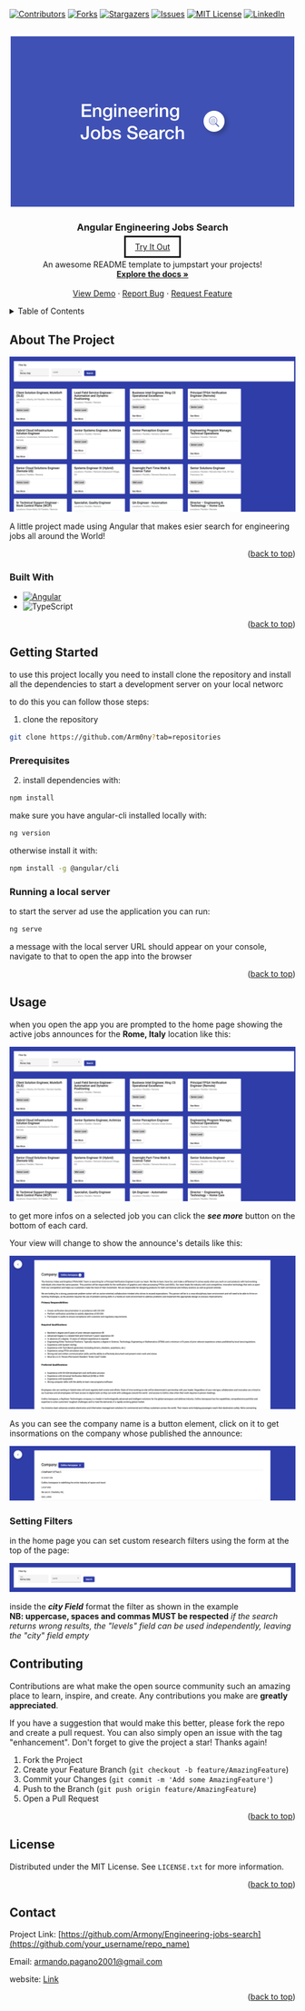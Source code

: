 <!-- Improved compatibility of back to top link: See: https://github.com/Arm0ny/Engineering-jobs-search/pull/73 -->
<a name="readme-top"></a>
<!--
*** Thanks for checking out the Best-README-Template. If you have a suggestion
*** that would make this better, please fork the repo and create a pull request
*** or simply open an issue with the tag "enhancement".
*** Don't forget to give the project a star!
*** Thanks again! Now go create something AMAZING! :D
-->



<!-- PROJECT SHIELDS -->
<!--
*** I'm using markdown "reference style" links for readability.
*** Reference links are enclosed in brackets [ ] instead of parentheses ( ).
*** See the bottom of this document for the declaration of the reference variables
*** for contributors-url, forks-url, etc. This is an optional, concise syntax you may use.
*** https://www.markdownguide.org/basic-syntax/#reference-style-links
-->
[![Contributors][contributors-shield]][contributors-url]
[![Forks][forks-shield]][forks-url]
[![Stargazers][stars-shield]][stars-url]
[![Issues][issues-shield]][issues-url]
[![MIT License][license-shield]][license-url]
[![LinkedIn][linkedin-shield]][linkedin-url]



<!-- PROJECT LOGO -->
<br />
<div align="center">
  <a href="https://github.com/Arm0ny/Engineering-jobs-search">
    <img src="img/logo.png" alt="Logo">
  </a>

  <h3 align="center">Angular Engineering Jobs Search</h3>

  <a href="https://engineering-jobs-search.web.app" style="border: 3px solid; text-align: center; padding: 8px 16px">Try It Out</a>

  <p align="center">
    An awesome README template to jumpstart your projects!
    <br />
    <a href="https://github.com/Arm0ny/Engineering-jobs-search"><strong>Explore the docs »</strong></a>
    <br />
    <br />
    <a href="https://github.com/Arm0ny/Engineering-jobs-search">View Demo</a>
    ·
    <a href="https://github.com/Arm0ny/Engineering-jobs-search/issues">Report Bug</a>
    ·
    <a href="https://github.com/Arm0ny/Engineering-jobs-search/issues">Request Feature</a>
  </p>
</div>



<!-- TABLE OF CONTENTS -->
<details>
  <summary>Table of Contents</summary>
  <ol>
    <li>
      <a href="#about-the-project">About The Project</a>
      <ul>
        <li><a href="#built-with">Built With</a></li>
      </ul>
    </li>
    <li>
      <a href="#getting-started">Getting Started</a>
      <ul>
        <li><a href="#prerequisites">Prerequisites</a></li>
        <li><a href="#installation">Installation</a></li>
      </ul>
    </li>
    <li><a href="#usage">Usage</a></li>
    <li><a href="#roadmap">Roadmap</a></li>
    <li><a href="#contributing">Contributing</a></li>
    <li><a href="#license">License</a></li>
    <li><a href="#contact">Contact</a></li>
    <li><a href="#acknowledgments">Acknowledgments</a></li>
  </ol>
</details>



<!-- ABOUT THE PROJECT -->
## About The Project

[![Product Name Screen Shot][product-screenshot]](https://example.com)

A little project made using Angular that makes esier search for engineering jobs all around the World!

<p align="right">(<a href="#readme-top">back to top</a>)</p>



### Built With

* [![Angular][Angular.io]][Angular-url]
* ![TypeScript]


<p align="right">(<a href="#readme-top">back to top</a>)</p>



<!-- GETTING STARTED -->
## Getting Started
to use this project locally you need to install clone the repository and install all the dependencies to start a development server on your local networc

to do this you can follow those steps:
1. clone the repository
```sh
git clone https://github.com/Arm0ny?tab=repositories
```

### Prerequisites

2. install dependencies with:
```sh
npm install
```

make sure you have angular-cli installed locally with:
```sh
ng version
```
otherwise install it with:
```sh
npm install -g @angular/cli
```

### Running a local server

to start the server ad use the application you can run:
```sh
ng serve
```
a message with the local server URL should appear on your console, navigate to that to open the app into the browser

<p align="right">(<a href="#readme-top">back to top</a>)</p>



<!-- USAGE EXAMPLES -->
## Usage

when you open the app you are prompted to the home page showing the active jobs announces for the **Rome, Italy** location like this:

[![Product Name Screen Shot][product-screenshot]](https://example.com)

to get more infos on a selected job you can click the **_see more_** button on the bottom of each card.


Your view will change to show the announce's details like this:

![details-screenshot]


As you can see the company name is a button element, click on it to get insormations on the company whose published the announce:

![company-details-screenshot]

### Setting Filters
in the home page you can set custom research filters using the form at the top of the page:

![filters-form-screenshot]

inside the **_city Field_** format the filter as shown in the example  
**NB: uppercase, spaces and commas MUST be respected**
_if the search returns wrong results, the "levels" field can be used independently, leaving the "city" field empty_




<!-- CONTRIBUTING -->
## Contributing

Contributions are what make the open source community such an amazing place to learn, inspire, and create. Any contributions you make are **greatly appreciated**.

If you have a suggestion that would make this better, please fork the repo and create a pull request. You can also simply open an issue with the tag "enhancement".
Don't forget to give the project a star! Thanks again!

1. Fork the Project
2. Create your Feature Branch (`git checkout -b feature/AmazingFeature`)
3. Commit your Changes (`git commit -m 'Add some AmazingFeature'`)
4. Push to the Branch (`git push origin feature/AmazingFeature`)
5. Open a Pull Request

<p align="right">(<a href="#readme-top">back to top</a>)</p>



<!-- LICENSE -->
## License

Distributed under the MIT License. See `LICENSE.txt` for more information.

<p align="right">(<a href="#readme-top">back to top</a>)</p>



<!-- CONTACT -->
## Contact

Project Link: [https://github.com/Armony/Engineering-jobs-search](https://github.com/your_username/repo_name)

Email: armando.pagano2001@gmail.com

website: [Link][website-link]

<p align="right">(<a href="#readme-top">back to top</a>)</p>





<!-- MARKDOWN LINKS & IMAGES -->
<!-- https://www.markdownguide.org/basic-syntax/#reference-style-links -->
[contributors-shield]: https://img.shields.io/github/contributors/Arm0ny/Engineering-jobs-search.svg?style=for-the-badge
[contributors-url]: https://github.com/Arm0ny/Engineering-jobs-search/graphs/contributors
[forks-shield]: https://img.shields.io/github/forks/Arm0ny/Engineering-jobs-search.svg?style=for-the-badge
[forks-url]: https://github.com/Arm0ny/Engineering-jobs-search/network/members
[stars-shield]: https://img.shields.io/github/stars/Arm0ny/Engineering-jobs-search.svg?style=for-the-badge
[stars-url]: https://github.com/Arm0ny/Engineering-jobs-search/stargazers
[issues-shield]: https://img.shields.io/github/issues/Arm0ny/Engineering-jobs-search.svg?style=for-the-badge
[issues-url]: https://github.com/Arm0ny/Engineering-jobs-search/issues
[license-shield]: https://img.shields.io/github/license/Arm0ny/Engineering-jobs-search.svg?style=for-the-badge
[license-url]: https://github.com/Arm0ny/Engineering-jobs-search/blob/master/LICENSE.txt
[linkedin-shield]: https://img.shields.io/badge/-LinkedIn-black.svg?style=for-the-badge&logo=linkedin&colorB=555
[linkedin-url]: https://www.linkedin.com/in/armando-pagano-67787916a
[website-link]: http://mando-webdev.web.app
[product-screenshot]: img/screenshot.png
[details-screenshot]: img/details-screenshot.png
[company-details-screenshot]: img/company-details-screenshot.png
[filters-form-screenshot]: img/filters-form-screenshot.png
[Next.js]: https://img.shields.io/badge/next.js-000000?style=for-the-badge&logo=nextdotjs&logoColor=white
[Next-url]: https://nextjs.org/
[React.js]: https://img.shields.io/badge/React-20232A?style=for-the-badge&logo=react&logoColor=61DAFB
[React-url]: https://reactjs.org/
[Vue.js]: https://img.shields.io/badge/Vue.js-35495E?style=for-the-badge&logo=vuedotjs&logoColor=4FC08D
[Vue-url]: https://vuejs.org/
[Angular.io]: https://img.shields.io/badge/Angular-DD0031?style=for-the-badge&logo=angular&logoColor=white
[Angular-url]: https://angular.io/
[Svelte.dev]: https://img.shields.io/badge/Svelte-4A4A55?style=for-the-badge&logo=svelte&logoColor=FF3E00
[Svelte-url]: https://svelte.dev/
[Laravel.com]: https://img.shields.io/badge/Laravel-FF2D20?style=for-the-badge&logo=laravel&logoColor=white
[Laravel-url]: https://laravel.com
[Bootstrap.com]: https://img.shields.io/badge/Bootstrap-563D7C?style=for-the-badge&logo=bootstrap&logoColor=white
[Bootstrap-url]: https://getbootstrap.com
[JQuery.com]: https://img.shields.io/badge/jQuery-0769AD?style=for-the-badge&logo=jquery&logoColor=white
[JQuery-url]: https://jquery.com
[TypeScript]: https://img.shields.io/badge/TypeScript-0769AD?style=for-the-badge&logo=typescript&logoColor=white
[HTML]: https://img.shields.io/badge/HTML5-000?style=for-the-badge&logo=html5&logoColor=
[CSS]:  https://img.shields.io/badge/CSS-0769AD?style=for-the-badge&logo=css3&logoColor=
